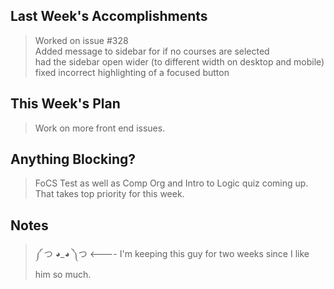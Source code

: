 ## Last Week's Accomplishments

> Worked on issue #328 <br/>
> Added message to sidebar for if no courses are selected<br/>
> had the sidebar open wider (to different width on desktop and mobile)<br/>
> fixed incorrect highlighting of a focused button<br/>

## This Week's Plan

> Work on more front end issues.<br/>

## Anything Blocking?

> FoCS Test as well as Comp Org and Intro to Logic quiz coming up. That takes top priority for this week.

## Notes

> ༼ つ ◕_◕ ༽つ <---- I'm keeping this guy for two weeks since I like him so much.
